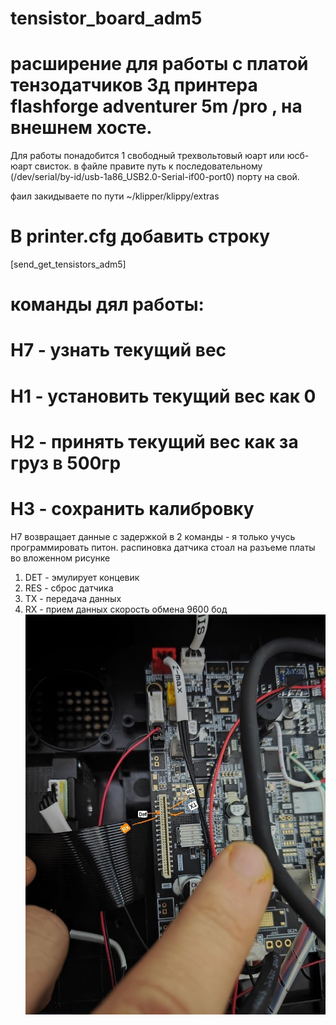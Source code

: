# tensistor_board_adm5

# расширение для работы с платой тензодатчиков 3д принтера flashforge adventurer 5m /pro , на внешнем хосте.
 Для работы понадобится 1 свободный трехвольтовый юарт или юсб-юарт свисток. в файле правите путь к последовательному (/dev/serial/by-id/usb-1a86_USB2.0-Serial-if00-port0) порту на свой.

 фаил закидываете по пути ~/klipper/klippy/extras

# В printer.cfg добавить строку 
[send_get_tensistors_adm5]

# команды дял работы:
# H7 - узнать текущий вес
# H1 - установить текущий вес как 0
# H2 - принять текущий вес как за груз в 500гр
# H3 - сохранить калибровку

H7 возвращает данные с задержкой в 2 команды - я только учусь программировать питон.
распиновка датчика стоал на разъеме платы во вложенном рисунке
1) DET - эмулирует концевик
2) RES - сброс датчика
3) TX - передача данных
4) RX - прием данных
   скорость обмена 9600 бод
![pinout](https://github.com/VoronKor/tensistor_board_adm5/blob/main/tensistor_board_pinout.jpg)
